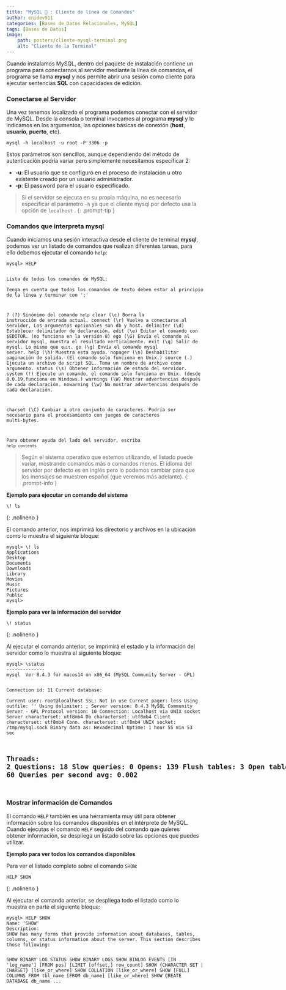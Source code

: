 ```yaml
---
title: "MySQL 🐬 : Cliente de línea de Comandos"
author: enidev911
categories: [Bases de Datos Relacionales, MySQL]
tags: [Bases de Datos]
image:
    path: posters/cliente-mysql-terminal.png
    alt: "Cliente de la Terminal"
---
```


Cuando instalamos MySQL, dentro del paquete de instalación contiene un programa para conectarnos al servidor mediante la línea de comandos, el programa se llama **mysql** y nos permite abrir una sesión como cliente para ejecutar sentencias **SQL** con capacidades de edición.


### **Conectarse al Servidor**

Una vez tenemos localizado el programa podemos conectar con el servidor de MySQL. Desde la consola o terminal invocamos al programa **mysql** y le indicamos en los argumentos, las opciones básicas de conexión (**host**, **usuario**, **puerto**, etc).

```terminal
mysql -h localhost -u root -P 3306 -p
```

Estos parámetros son sencillos, aunque dependiendo del método de autenticación podría variar pero simplemente necesitamos especificar 2:

- **-u**: El usuario que se configuró en el proceso de instalación u otro existente creado por un usuario administrador.
- **-p**: El password para el usuario especificado.

> Si el servidor se ejecuta en su propia máquina, no es necesario especificar el parámetro `-h` ya que el cliente mysql por defecto usa la opción de `localhost` .
{: .prompt-tip }


### **Comandos que interpreta mysql**

Cuando iniciamos una sesión interactiva desde el cliente de terminal **mysql**, podemos ver un listado de comandos que realizan diferentes tareas, para ello debemos ejecutar el comando `help`:

<div class="language-plaintext highlighter-rouge">
<div class="code-header">
  <span data-label-text="CMD"><i class="fas fa-code fa-fw small"></i></span>
  <span class="m-4"></span>
</div>
<div class="highlight p-2">
<code><pre style="overflow: inherit;">
<span class="hl">mysql&gt; HELP</span>

Lista de todos los comandos de MySQL:  
Tenga en cuenta que todos los comandos de texto deben estar al principio de la línea y terminar con ';'

?         (\?) Sinónimo del comando `help`
clear     (\c) Borra la instrucción de entrada actual.
connect   (\r) Vuelve a conectarse al servidor, Los argumentos opcionales son db y host.
delimiter (\d) Establecer delimitador de declaración.
edit      (\e) Editar el comando con $EDITOR. (no funciona en la versión 8)
ego       (\G) Envía el comando al servidor mysql, muestra el resultado verticalmente.
exit      (\q) Salir de mysql. Lo mismo que `quit`.
go        (\g) Envía el comando mysql server.
help      (\h) Muestra esta ayuda.
nopager   (\n) Deshabilitar paginación de salida. (El comando solo funciona en Unix.)
source    (\.) Ejecuta un archivo de script SQL. Toma un nombre de archivo como argumento.
status    (\s) Obtener información de estado del servidor.
system    (\!) Ejecute un comando, el comando solo funciona en Unix. 
               (desde 8.0.19,funciona en Windows.)
warnings  (\W) Mostrar advertencias después de cada declaración.
nowarning (\w) No mostrar advertencias después de cada declaración.

charset   (\C) Cambiar a otro conjunto de caracteres. Podría ser necesario para el procesamiento
               con juegos de caracteres multi-bytes.

Para obtener ayuda del lado del servidor, escriba `help contents`
</pre></code>
</div>
</div>

> Según el sistema operativo que estemos utilizando, el listado puede variar, mostrando comandos más o comandos menos. El idioma del servidor por defecto es en inglés pero lo podemos cambiar para que los mensajes se muestren español (que veremos más adelante).
{: .prompt-info }

**Ejemplo para ejecutar un comando del sistema**

```
\! ls
```
{: .nolineno }

El comando anterior, nos imprimirá los directorio y archivos en la ubicación como lo muestra el siguiente bloque:

<div class="language-plaintext highlighter-rouge">
<div class="code-header">
  <span data-label-text="Terminal"><i class="fas fa-code fa-fw small"></i></span>
  <span class="m-4"></span>
</div>
<div class="highlight p-2">
<code><pre style="overflow: inherit;">
<span class="hl">mysql&gt; \! ls</span>
Applications
Desktop
Documents
Downloads
Library
Movies
Music
Pictures
Public
mysql&gt;
</pre></code>
</div>
</div>


**Ejemplo para ver la información del servidor**

```
\! status
```
{: .nolineno }

Al ejecutar el comando anterior, se imprimirá el estado y la información del servidor como lo muestra el siguiente bloque:

<div class="language-plaintext highlighter-rouge">
<div class="code-header">
  <span data-label-text="Terminal"><i class="fas fa-code fa-fw small"></i></span>
  <span class="m-4"></span>
</div>
<div class="highlight p-2">
<code><pre style="overflow: inherit;">
<span class="hl">mysql&gt; \status</span>
--------------
mysql  Ver 8.4.3 for macos14 on x86_64 (MySQL Community Server - GPL)

Connection id:		11
Current database:	
Current user:		root@localhost
SSL:			Not in use
Current pager:		less
Using outfile:		''
Using delimiter:	;
Server version:		8.4.3 MySQL Community Server - GPL
Protocol version:	10
Connection:		Localhost via UNIX socket
Server characterset:	utf8mb4
Db     characterset:	utf8mb4
Client characterset:	utf8mb4
Conn.  characterset:	utf8mb4
UNIX socket:		/tmp/mysql.sock
Binary data as:		Hexadecimal
Uptime:			1 hour 55 min 53 sec

Threads: 2  Questions: 18  Slow queries: 0  Opens: 139  Flush tables: 3  Open tables: 60  Queries per second avg: 0.002
--------------
</pre></code>
</div>
</div>

### **Mostrar información de Comandos**

El comando `HELP` también es una herramienta muy útil para obtener información sobre los comandos disponibles en el intérprete de MySQL. Cuando ejecutas el comando `HELP` seguido del comando que quieres obtener información, se despliega un listado sobre las opciones que puedes utilizar.

**Ejemplo para ver todos los comandos disponibles**

Para ver el listado completo sobre el comando `SHOW`:

```
HELP SHOW
```
{: .nolineno }

Al ejecutar el comando anterior, se despliega todo el listado como lo muestra en parte el siguiente bloque:

<div class="language-plaintext highlighter-rouge">
<div class="code-header">
  <span data-label-text="Terminal"><i class="fas fa-code fa-fw small"></i></span>
  <span class="m-4"></span>
</div>
<div class="highlight p-2">
<code><pre style="overflow: inherit;">
<span class="hl">mysql&gt; HELP SHOW</span>
Name: 'SHOW'
Description:
SHOW has many forms that provide information about databases, tables,
columns, or status information about the server. This section describes
those following:

SHOW BINARY LOG STATUS
SHOW BINARY LOGS
SHOW BINLOG EVENTS [IN 'log_name'] [FROM pos] [LIMIT [offset,] row_count]
SHOW {CHARACTER SET | CHARSET} [like_or_where]
SHOW COLLATION [like_or_where]
SHOW [FULL] COLUMNS FROM tbl_name [FROM db_name] [like_or_where]
SHOW CREATE DATABASE db_name
...
</pre></code>
</div>
</div>

